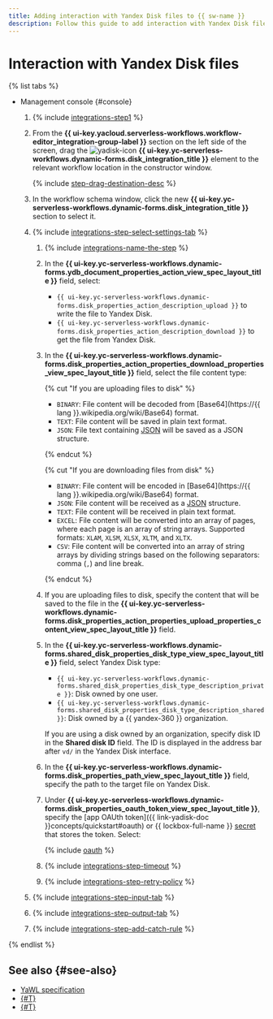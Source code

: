 ```yaml
---
title: Adding interaction with Yandex Disk files to {{ sw-name }}
description: Follow this guide to add interaction with Yandex Disk files to your {{ sw-full-name }} using the workflow step constructor.
---
```


# Interaction with Yandex Disk files

{% list tabs %}

- Management console {#console}

  1. {% include [integrations-step1](../../../../_includes/serverless-integrations/workflows-constructor/integrations-step1.md) %} 
  1. From the **{{ ui-key.yacloud.serverless-workflows.workflow-editor_integration-group-label }}** section on the left side of the screen, drag the ![yadisk-icon](../../../../_assets/yadisk-icon.svg) **{{ ui-key.yc-serverless-workflows.dynamic-forms.disk_integration_title }}** element to the relevant workflow location in the constructor window.

      {% include [step-drag-destination-desc](../../../../_includes/serverless-integrations/workflows-constructor/step-drag-destination-desc.md) %}
  1. In the workflow schema window, click the new **{{ ui-key.yc-serverless-workflows.dynamic-forms.disk_integration_title }}** section to select it.
  1. {% include [integrations-step-select-settings-tab](../../../../_includes/serverless-integrations/workflows-constructor/integrations-step-select-settings-tab.md) %}

      1. {% include [integrations-name-the-step](../../../../_includes/serverless-integrations/workflows-constructor/integrations-name-the-step.md) %}
      1. In the **{{ ui-key.yc-serverless-workflows.dynamic-forms.ydb_document_properties_action_view_spec_layout_title }}** field, select:

          * `{{ ui-key.yc-serverless-workflows.dynamic-forms.disk_properties_action_description_upload }}` to write the file to Yandex Disk.
          * `{{ ui-key.yc-serverless-workflows.dynamic-forms.disk_properties_action_description_download }}` to get the file from Yandex Disk.

      1. In the **{{ ui-key.yc-serverless-workflows.dynamic-forms.disk_properties_action_properties_download_properties_view_spec_layout_title }}** field, select the file content type:

          {% cut "If you are uploading files to disk" %}

          * `BINARY`: File content will be decoded from [Base64](https://{{ lang }}.wikipedia.org/wiki/Base64) format.
          * `TEXT`: File content will be saved in plain text format.
          * `JSON`: File text containing [JSON](https://en.wikipedia.org/wiki/JSON) will be saved as a JSON structure.

          {% endcut %}

          {% cut "If you are downloading files from disk" %}

          * `BINARY`: File content will be encoded in [Base64](https://{{ lang }}.wikipedia.org/wiki/Base64) format.
          * `JSON`: File content will be received as a [JSON](https://en.wikipedia.org/wiki/JSON) structure.
          * `TEXT`: File content will be received in plain text format.
          * `EXCEL`: File content will be converted into an array of pages, where each page is an array of string arrays. Supported formats: `XLAM`, `XLSM`, `XLSX`, `XLTM`, and `XLTX`.
          * `CSV`: File content will be converted into an array of string arrays by dividing strings based on the following separators: comma (`,`) and line break.

          {% endcut %}

      1. If you are uploading files to disk, specify the content that will be saved to the file in the **{{ ui-key.yc-serverless-workflows.dynamic-forms.disk_properties_action_properties_upload_properties_content_view_spec_layout_title }}** field.
      1. In the **{{ ui-key.yc-serverless-workflows.dynamic-forms.shared_disk_properties_disk_type_view_spec_layout_title }}** field, select Yandex Disk type:

          * `{{ ui-key.yc-serverless-workflows.dynamic-forms.shared_disk_properties_disk_type_description_private }}`: Disk owned by one user.
          * `{{ ui-key.yc-serverless-workflows.dynamic-forms.shared_disk_properties_disk_type_description_shared }}`: Disk owned by a {{ yandex-360 }} organization.

          If you are using a disk owned by an organization, specify disk ID in the **Shared disk ID** field. The ID is displayed in the address bar after `vd/` in the Yandex Disk interface.

      1. In the **{{ ui-key.yc-serverless-workflows.dynamic-forms.disk_properties_path_view_spec_layout_title }}** field, specify the path to the target file on Yandex Disk.
      1. Under **{{ ui-key.yc-serverless-workflows.dynamic-forms.disk_properties_oauth_token_view_spec_layout_title }}**, specify the [app OAUth token]({{ link-yadisk-doc }}concepts/quickstart#oauth) or {{ lockbox-full-name }} [secret](../../../../lockbox/concepts/secret.md) that stores the token. Select:

          {% include [oauth](../../../../_includes/serverless-integrations/workflows-constructor/oauth.md) %}

      1. {% include [integrations-step-timeout](../../../../_includes/serverless-integrations/workflows-constructor/integrations-step-timeout.md) %}
      1. {% include [integrations-step-retry-policy](../../../../_includes/serverless-integrations/workflows-constructor/integrations-step-retry-policy.md) %}
  1. {% include [integrations-step-input-tab](../../../../_includes/serverless-integrations/workflows-constructor/integrations-step-input-tab.md) %}
  1. {% include [integrations-step-output-tab](../../../../_includes/serverless-integrations/workflows-constructor/integrations-step-output-tab.md) %}
  1. {% include [integrations-step-add-catch-rule](../../../../_includes/serverless-integrations/workflows-constructor/integrations-step-add-catch-rule.md) %}

{% endlist %}

## See also {#see-also}

* [YaWL specification](../../../concepts/workflows/yawl/integration/disk.md)
* [{#T}](../workflow/create-constructor.md)
* [{#T}](../workflow/update.md)
